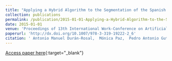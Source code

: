 ```yaml
---
title: "Applying a Hybrid Algorithm to the Segmentation of the Spanish Stock Market Index Time Series"
collection: publications
permalink: /publication/2015-01-01-Applying-a-Hybrid-Algorithm-to-the-Segmentation-of-the-Spanish-Stock-Market-Index-Time-Series
date: 2015-01-01
venue: 'Proceedings of 13th International Work-Conference on Artificial Neural Networks (IWANN 2015)'
paperurl: 'http://dx.doi.org/10.1007/978-3-319-19222-2_6'
citation: ' Antonio Manuel Durán-Rosal,  Mónica Paz,  Pedro Antonio Gutiérrez,  César Hervás-Martínez, &quot;Applying a Hybrid Algorithm to the Segmentation of the Spanish Stock Market Index Time Series.&quot; Proceedings of 13th International Work-Conference on Artificial Neural Networks (IWANN 2015), Vol.9095, 2015, Palma de Mallorca (Spain), pp.69--79.'
---
```

[Access paper here](http://dx.doi.org/10.1007/978-3-319-19222-2_6){:target="_blank"}
